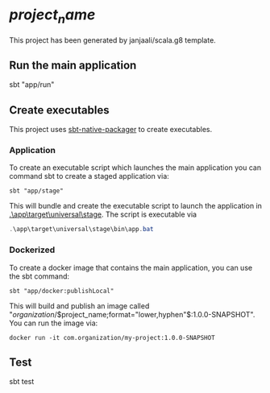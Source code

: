 # $project_name$

This project has been generated by janjaali/scala.g8 template.

## Run the main application

sbt "app/run"

## Create executables

This project uses [sbt-native-packager](https://sbt-native-packager.readthedocs.io/) to create executables.

### Application

To create an executable script which launches the main application you can command sbt to create a staged application via:

```shell
sbt "app/stage"
```

This will bundle and create the executable script to launch the application in [.\app\target\universal\stage](.\app\target\universal\stage). The script is executable via

```powershell
.\app\target\universal\stage\bin\app.bat
```

### Dockerized

To create a docker image that contains the main application, you can use the sbt command:

```shell
sbt "app/docker:publishLocal"
```

This will build and publish an image called "$organization$/$project_name;format="lower,hyphen"$:1.0.0-SNAPSHOT". You can run the image via:

```shell
docker run -it com.organization/my-project:1.0.0-SNAPSHOT
```

## Test

sbt test
